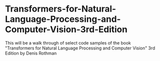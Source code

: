 # Transformers-for-Natural-Language-Processing-and-Computer-Vision-3rd-Edition
This will be a walk through of select code samples of the book "Transformers for Natural Language Processing and Computer Vision" 3rd Edition by Denis Rothman
